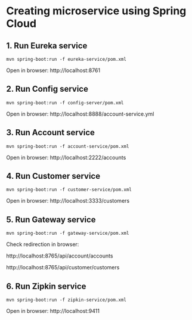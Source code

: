 # Creating microservice using Spring Cloud

## 1. Run Eureka service
````
mvn spring-boot:run -f eureka-service/pom.xml 
````
Open in browser: http://localhost:8761 

## 2. Run Config service
````
mvn spring-boot:run -f config-server/pom.xml 
````
Open in browser: http://localhost:8888/account-service.yml 

## 3. Run Account service
````
mvn spring-boot:run -f account-service/pom.xml 
````
Open in browser: http://localhost:2222/accounts 

## 4. Run Customer service
````
mvn spring-boot:run -f customer-service/pom.xml 
````
Open in browser: http://localhost:3333/customers 

## 5. Run Gateway service
````
mvn spring-boot:run -f gateway-service/pom.xml 
````
Check redirection in browser: 

http://localhost:8765/api/account/accounts

http://localhost:8765/api/customer/customers

## 6. Run Zipkin service
````
mvn spring-boot:run -f zipkin-service/pom.xml 
````
Open in browser: http://localhost:9411

